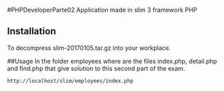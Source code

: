 #PHPDeveloperParte02
Application made in slim 3 framework PHP

## Installation
To decompress slim-20170105.tar.gz into your workplace.

##Usage
In the folder employees where are the files index.php, detail.php and find.php that give solution to this second part of the exam.
```bash
http://localhost/slim/employees/index.php
``` 
